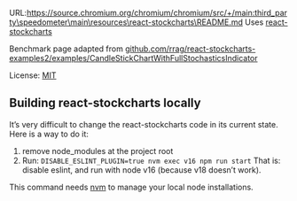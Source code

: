 URL:https://source.chromium.org/chromium/chromium/src/+/main:third_party\speedometer\main\resources\react-stockcharts\README.md
Uses [react-stockcharts](https://github.com/rrag/react-stockcharts/blob/master/LICENSE)

Benchmark page adapted from [github.com/rrag/react-stockcharts-examples2/examples/CandleStickChartWithFullStochasticsIndicator](https://github.com/rrag/react-stockcharts-examples2/tree/master/examples/CandleStickChartWithFullStochasticsIndicator)

License: [MIT](https://github.com/rrag/react-stockcharts/blob/master/LICENSE)


## Building react-stockcharts locally
It’s very difficult to change the react-stockcharts code in its current state.
Here is a way to do it:
1. remove node_modules at the project root
2. Run: `DISABLE_ESLINT_PLUGIN=true nvm exec v16 npm run start`
   That is: disable eslint, and run with node v16 (because v18 doesn’t work).

This command needs [nvm](https://github.com/nvm-sh/nvm) to manage your local
node installations.
